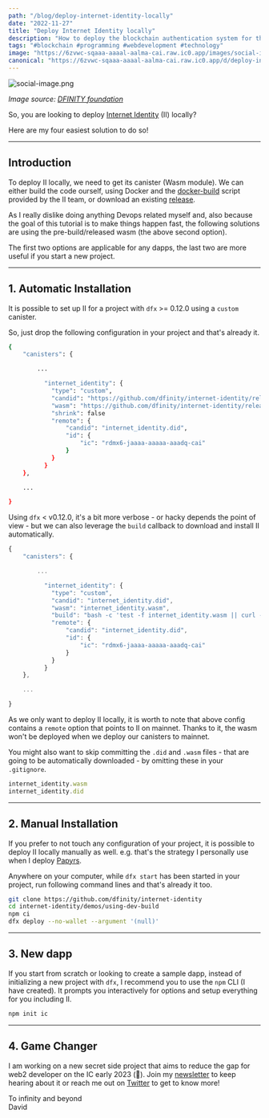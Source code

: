 ```yaml
---
path: "/blog/deploy-internet-identity-locally"
date: "2022-11-27"
title: "Deploy Internet Identity locally"
description: "How to deploy the blockchain authentication system for the Internet Computer locally."
tags: "#blockchain #programming #webdevelopment #technology"
image: "https://6zvwc-sqaaa-aaaal-aalma-cai.raw.ic0.app/images/social-image.png?token=_XQlT4y9g-gN2mZh9g8Iz"
canonical: "https://6zvwc-sqaaa-aaaal-aalma-cai.raw.ic0.app/d/deploy-internet-identity-locally"
---
```


![social-image.png](https://6zvwc-sqaaa-aaaal-aalma-cai.raw.ic0.app/images/social-image.png?token=_XQlT4y9g-gN2mZh9g8Iz)

*Image source: [DFINITY foundation](https://dfinity.org/)*

So, you are looking to deploy [Internet Identity](https://identity.ic0.app/) (II) locally?

Here are my four easiest solution to do so!

* * *

## Introduction

To deploy II locally, we need to get its canister (Wasm module). We can either build the code ourself, using Docker and the [docker-build](https://github.com/dfinity/internet-identity/blob/main/scripts/docker-build) script provided by the II team, or download an existing [release](https://github.com/dfinity/internet-identity/releases).

As I really dislike doing anything Devops related myself and, also because the goal of this tutorial is to make things happen fast, the following solutions are using the pre-build/released wasm (the above second option).

The first two options are applicable for any dapps, the last two are more useful if you start a new project.

* * *

## 1. Automatic Installation

It is possible to set up II for a project with `dfx` >= 0.12.0 using a `custom` canister.

So, just drop the following configuration in your project and that's already it.

```bash
{
	"canisters": {

        ...

          "internet_identity": {
			"type": "custom",
            "candid": "https://github.com/dfinity/internet-identity/releases/latest/download/internet_identity.did",
            "wasm": "https://github.com/dfinity/internet-identity/releases/latest/download/internet_identity_dev.wasm",
            "shrink": false
			"remote": {
				"candid": "internet_identity.did",
				"id": {
					"ic": "rdmx6-jaaaa-aaaaa-aaadq-cai"
				}
			}
		  }
	},

    ...

}
```

Using `dfx` < v0.12.0, it's a bit more verbose - or hacky depends the point of view - but we can also leverage the `build` callback to download and install II automatically.

```javascript
{
	"canisters": {

        ...

          "internet_identity": {
			"type": "custom",
			"candid": "internet_identity.did",
			"wasm": "internet_identity.wasm",
			"build": "bash -c 'test -f internet_identity.wasm || curl -sSL https://github.com/dfinity/internet-identity/releases/latest/download/internet_identity_dev.wasm -o internet_identity.wasm; test -f internet_identity.did || curl -sSL https://raw.githubusercontent.com/dfinity/internet-identity/main/src/internet_identity/internet_identity.did -o internet_identity.did'",
			"remote": {
				"candid": "internet_identity.did",
				"id": {
					"ic": "rdmx6-jaaaa-aaaaa-aaadq-cai"
				}
			}
		  }
	},

    ...

}
```

As we only want to deploy II locally, it is worth to note that above config contains a `remote` option that points to II on mainnet. Thanks to it, the wasm won't be deployed when we deploy our canisters to mainnet.

You might also want to skip committing the `.did` and `.wasm` files - that are going to be automatically downloaded - by omitting these in your `.gitignore`.

```javascript
internet_identity.wasm
internet_identity.did
```

* * *

## 2. Manual Installation

If you prefer to not touch any configuration of your project, it is possible to deploy II locally manually as well. e.g. that's the strategy I personally use when I deploy [Papyrs](https://papy.rs).

Anywhere on your computer, while `dfx start` has been started in your project, run following command lines and that's already it too.

```bash
git clone https://github.com/dfinity/internet-identity
cd internet-identity/demos/using-dev-build
npm ci
dfx deploy --no-wallet --argument '(null)'
```

* * *

## 3. New dapp

If you start from scratch or looking to create a sample dapp, instead of initializing a new project with `dfx`, I recommend you to use the `npm` CLI (I have created). It prompts you interactively for options and setup everything for you including II.

```bash
npm init ic
```

* * *

## 4. Game Changer

I am working on a new secret side project that aims to reduce the gap for web2 developer on the IC early 2023 (🤯). Join my [newsletter](http://eepurl.com/giun5j) to keep hearing about it or reach me out on [Twitter](https://twitter.com/daviddalbusco) to get to know more!

To infinity and beyond  
David
